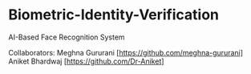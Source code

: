 # Biometric-Identity-Verification
AI-Based Face Recognition System

Collaborators: Meghna Gururani [https://github.com/meghna-gururani] Aniket Bhardwaj [https://github.com/Dr-Aniket]
